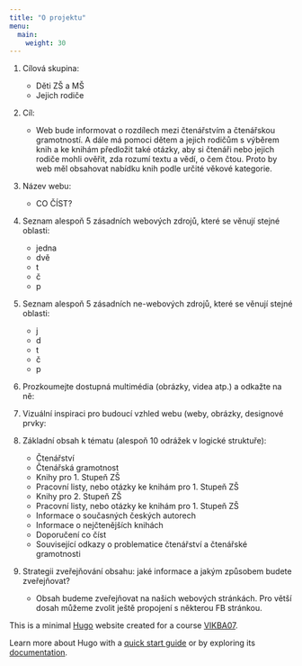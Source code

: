 ```yaml
---
title: "O projektu"
menu:
  main:
    weight: 30
---
```




1. Cílová skupina:
	* Děti ZŠ a MŠ
	* Jejich rodiče

2. Cíl:
	* Web bude informovat o rozdílech mezi čtenářstvím a čtenářskou gramotností. A dále má pomoci dětem a jejich rodičům s výběrem knih a ke knihám předložit také otázky, aby si čtenáři nebo jejich rodiče mohli ověřit, zda rozumí textu a vědí, o čem čtou. Proto by web měl obsahovat nabídku knih podle určité věkové kategorie.

3. Název webu:
	* CO ČÍST?

4. Seznam alespoň 5 zásadních webových zdrojů, které se věnují stejné oblasti:
	* jedna
	* dvě
	* t
	* č
	* p

5. Seznam alespoň 5 zásadních ne-webových zdrojů, které se věnují stejné oblasti:
	* j
	* d
	* t
	* č
	* p

6. Prozkoumejte dostupná multimédia (obrázky, videa atp.) a odkažte na ně:


7. Vizuální inspiraci pro budoucí vzhled webu (weby, obrázky, designové prvky:

8. Základní obsah k tématu (alespoň 10 odrážek v logické struktuře):
	* Čtenářství
	* Čtenářská gramotnost
	* Knihy pro 1. Stupeň ZŠ
	* Pracovní listy, nebo otázky ke knihám pro 1. Stupeň ZŠ
	* Knihy pro 2. Stupeň ZŠ
	* Pracovní listy, nebo otázky ke knihám pro 1. Stupeň ZŠ
	* Informace o současných českých autorech
	* Informace o nejčtenějších knihách 
	* Doporučení co číst
	* Související odkazy o problematice čtenářství a čtenářské gramotnosti

9. Strategii zveřejňování obsahu: jaké informace a jakým způsobem budete zveřejňovat?
	* Obsah budeme zveřejňovat na našich webových stránkách. Pro větší dosah můžeme zvolit ještě propojení s některou FB stránkou.	









This is a minimal [Hugo][] website created for a course [VIKBA07][].

Learn more about Hugo with a [quick start guide][qs] or by exploring its [documentation][hugoDocs].


[Hugo]: https://gohugo.io
[VIKBA07]: https://is.muni.cz/predmet/phil/VIKBA07
[hugoDocs]: https://gohugo.io/documentation/
[qs]: https://gohugo.io/getting-started/quick-start/
